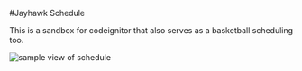 #Jayhawk Schedule

This is a sandbox for codeignitor that also serves as a basketball scheduling too.

![sample view of schedule](https://github.com/joverright/jayhawk-schedule/raw/master/images/schedule_sample.png)